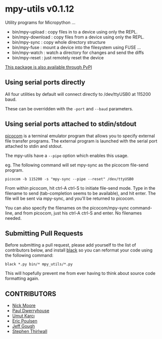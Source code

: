 # mpy-utils v0.1.12

Utility programs for Micropython ...

* bin/mpy-upload : copy files in to a device using only the REPL.
* bin/mpy-download : copy files from a device using only the REPL.
* bin/mpy-sync : copy whole directory structure
* bin/mpy-fuse : mount a device into the filesystem using FUSE ...
* bin/mpy-watch : watch a directory for changes and send the diffs
* bin/mpy-reset : just remotely reset the device

[This package is also available through PyPI](https://pypi.python.org/pypi/mpy-utils/)

## Using serial ports directly

All four utilities by default will connect directly to /dev/ttyUSB0 at 115200 baud.

These can be overridden with the `-port` and `--baud` parameters.

## Using serial ports attached to stdin/stdout

[picocom](https://github.com/npat-efault/picocom) is a terminal emulator program that allows you to specify external file transfer programs. The external program is launched with the serial port attached to stdin and stdout.

The mpy-utils have a `--pipe` option which enables this usage.

eg. The following command will set mpy-sync as the picocom file-send program.

```
picocom -b 115200 -s "mpy-sync --pipe --reset" /dev/ttyUSB0
```

From within picocom, hit ctrl-A ctrl-S to initiate file-send mode. Type in the filename to send (tab-completion seems to be available), and hit enter. The file will be sent via mpy-sync, and you'll be returned to picocom.

You can also specify the filenames on the picocom/mpy-sync command-line, and from picocom, just his ctrl-A ctrl-S and enter. No filenames needed.

## Submitting Pull Requests

Before submitting a pull request, please add yourself to the list of contributors below,
and install [black](https://github.com/ambv/black) so you can reformat your code using
the following command:

```
black *.py bin/* mpy_utils/*.py
```

This will hopefully prevent me from ever having to think about source code formatting again.

## CONTRIBUTORS

* [Nick Moore](https://github.com/nickzoic)
* [Paul Dwerryhouse](https://github.com/pdwerryhouse)
* [Umut Karcı](https://github.com/Cediddi)
* [Eric Poulsen](https://github.com/MrSurly)
* [Jeff Gough](https://github.com/jeffmakes)
* [Stephen Thirlwall](https://github.com/sdt)

